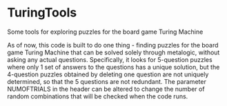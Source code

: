 # TuringTools
Some tools for exploring puzzles for the board game Turing Machine

As of now, this code is built to do one thing - finding puzzles for the board game Turing Machine that can be solved solely through metalogic, without asking any actual questions. Specifically, it looks for 5-question puzzles where only 1 set of answers to the questions has a unique solution, but the 4-question puzzles obtained by deleting one question are not uniquely determined, so that the 5 questions are not redundant. The parameter NUMOFTRIALS in the header can be altered to change the number of random combinations that will be checked when the code runs.
